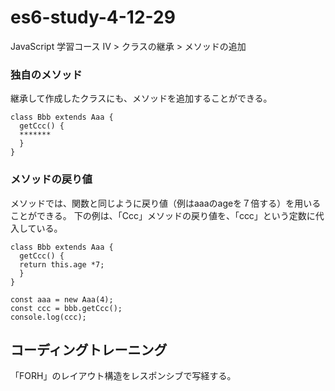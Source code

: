 # es6-study-4-12-29
JavaScript 学習コース IV > クラスの継承 > メソッドの追加

### 独自のメソッド
継承して作成したクラスにも、メソッドを追加することができる。
```
class Bbb extends Aaa {
  getCcc() {
  *******
  }
}
```
### メソッドの戻り値
メソッドでは、関数と同じように戻り値（例はaaaのageを７倍する）を用いることができる。
下の例は、「Ccc」メソッドの戻り値を、「ccc」という定数に代入している。
```
class Bbb extends Aaa {
  getCcc() {
  return this.age *7;
  }
}
```
```
const aaa = new Aaa(4);
const ccc = bbb.getCcc();
console.log(ccc);
```

## コーディングトレーニング
「FORH」のレイアウト構造をレスポンシブで写経する。
